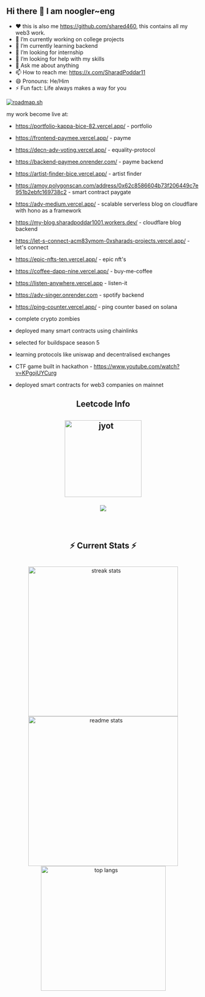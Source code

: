 ## Hi there 👋 I am noogler~eng
- ❤️ this is also me https://github.com/shared460, this contains all my web3 work.
- 🔭 I’m currently working on college projects
- 🌱 I’m currently learning backend
- 👯 I’m looking for internship
- 🤔 I’m looking for help with my skills
- 💬 Ask me about anything
- 📫 How to reach me: https://x.com/SharadPoddar11
- 😄 Pronouns: He/Him
- ⚡ Fun fact: Life always makes a way for you

<!--
**noogler-eng/noogler-eng** is a ✨ _special_ ✨ repository because its `README.md` (this file) appears on your GitHub profile.

Here are some ideas to get you started:

- 🔭 I’m currently working on ...
- 🌱 I’m currently learning ...
- 👯 I’m looking to collaborate on ...
- 🤔 I’m looking for help with ...
- 💬 Ask me about ...
- 📫 How to reach me: ...
- 😄 Pronouns: ...
- ⚡ Fun fact: ...
-->

[![roadmap.sh](https://roadmap.sh/card/wide/66867ac59fbd874667e03ad6?variant=dark)](https://roadmap.sh)

my work become live at:
  - https://portfolio-kappa-bice-82.vercel.app/ - portfolio
  - https://frontend-paymee.vercel.app/ - payme
  - https://decn-adv-voting.vercel.app/ - equality-protocol
  - https://backend-paymee.onrender.com/ - payme backend
  - https://artist-finder-bice.vercel.app/ - artist finder
  - https://amoy.polygonscan.com/address/0x62c8586604b73f206449c7e951b2ebfc169738c2 - smart contract paygate
  - https://adv-medium.vercel.app/ - scalable serverless blog on cloudflare with hono as a framework
  - https://my-blog.sharadpoddar1001.workers.dev/ - cloudflare blog backend
  - https://let-s-connect-acm83ymom-0xsharads-projects.vercel.app/ - let's connect
  - https://epic-nfts-ten.vercel.app/ - epic nft's
  - https://coffee-dapp-nine.vercel.app/ - buy-me-coffee
  - https://listen-anywhere.vercel.app - listen-it
  - https://adv-singer.onrender.com - spotify backend
  - https://ping-counter.vercel.app/ - ping counter based on solana

- complete crypto zombies
- deployed many smart contracts using chainlinks
- selected for buildspace season 5
- learning protocols like uniswap and decentralised exchanges
- CTF game built in hackathon - https://www.youtube.com/watch?v=KPgojUYCurg
- deployed smart contracts for web3 companies on mainnet

<div align="center"> 
  
<!--   <h2>🐍 Contributions 🐍</h2>
  <img alt="snake eating my contributions" src="https://raw.githubusercontent.com/salesp07/salesp07/output/github-contribution-grid-snake.svg" />
</div> -->

<h2 align="center">Leetcode Info<h2>  
<p align="center">
  <a href="https://leetcode.com/u/sharadpoddar1001/" target="_blank"><img align="center" src="https://assets.leetcode.com/static_assets/marketing/2024-50.gif" alt="jyot" height="200" width="200" /></a>
</p>
<p align="center">
  
  <img  align=top flex-grow=1 src="https://leetcard.jacoblin.cool/sharadpoddar1001?theme=dark&font=Nunito&ext=heatmap" />  
</p>



<br/>
  <h2 align="center">⚡ Current Stats ⚡</h2>
<br>
<div align=center>
  <img width=390 src="https://streak-stats.demolab.com/?user=noogler-eng&count_private=true&theme=react&border_radius=10" alt="streak stats"/>
  <img width=390 src="https://github-readme-stats.vercel.app/api?username=noogler-eng&show_icons=true&theme=react&rank_icon=github&border_radius=10" alt="readme stats" />
  <img width=325 align="center" src="https://github-readme-stats.vercel.app/api/top-langs/?username=noogler-eng&hide=HTML&langs_count=8&layout=compact&theme=react&border_radius=10&size_weight=0.5&count_weight=0.5&exclude_repo=github-readme-stats" alt="top langs" />
</div>

  <br/>

<br/><br/>
  
